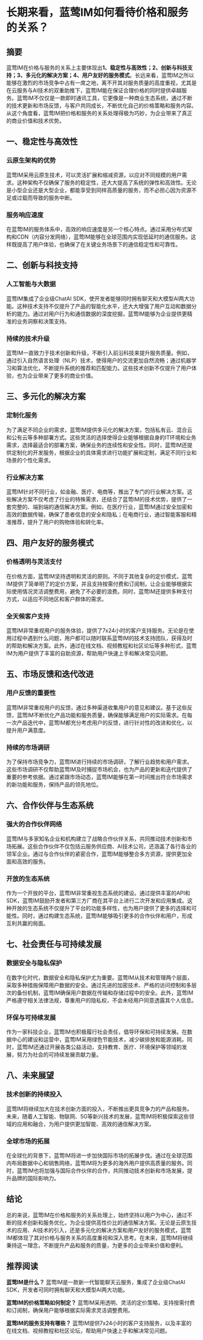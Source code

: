 # 长期来看，蓝莺IM如何看待价格和服务的关系？

## 摘要
蓝莺IM在价格与服务的关系上主要体现出**1、稳定性与高效性；2、创新与科技支持；3、多元化的解决方案；4、用户友好的服务模式**。长远来看，蓝莺IM之所以能够在激烈的市场竞争中占有一席之地，离不开其对服务质量的高度重视，尤其是在云服务与AI技术的双重助推下，蓝莺IM能在保证合理价格的同时提供卓越服务。蓝莺IM不仅仅是一款即时通讯工具，它更像是一种商业生态系统，通过不断的技术更新和市场反馈，与客户共同成长，不断优化自己的价格策略和服务内容。从这个角度看，蓝莺IM把价格和服务的关系处理得极为巧妙，为企业带来了真正的商业价值和技术优势。

## 一、稳定性与高效性

### 云原生架构的优势
蓝莺IM采用云原生技术，可以灵活扩展和缩减资源，以应对不同规模的用户需求。这种架构不仅确保了服务的稳定性，还大大提高了系统的弹性和高效性。无论是小型企业还是大型企业，都能享受到同样高质量的服务，而不必担心因为资源不足或过载而导致的服务中断。

### 服务响应速度
在蓝莺IM的服务体系中，高效的响应速度是另一个核心特点。通过采用分布式架构和CDN（内容分发网络），蓝莺IM能够在全球范围内实现低延时的通信服务。这样既提高了用户体验，也确保了在关键业务场景下的通信稳定性和可靠性。

## 二、创新与科技支持

### 人工智能与大数据
蓝莺IM集成了企业级ChatAI SDK，使开发者能够同时拥有聊天和大模型AI两大功能。这种技术支持不仅提升了产品的智能化水平，还大大增强了用户互动和数据分析的能力。通过对用户行为和通信数据的深度挖掘，蓝莺IM能够为企业提供更精准的业务洞察和决策支持。

### 持续的技术升级
蓝莺IM一直致力于技术创新和升级，不断引入前沿科技来提升服务质量。例如，通过引入自然语言处理（NLP）技术，使得用户的交流更加自然流畅；通过机器学习和算法优化，不断提升系统的推荐和匹配能力。这些技术创新不仅提升了用户体验，也为企业带来了更多的商业价值。

## 三、多元化的解决方案

### 定制化服务
为了满足不同企业的需求，蓝莺IM提供多元化的解决方案，包括私有云、混合云和公有云等多种部署方式。这些灵活的选择使得企业能够根据自身的IT环境和业务需求，选择最适合的部署方案，确保业务的连续性和安全性。同时，蓝莺IM还提供定制化的开发服务，根据企业的具体需求进行功能扩展和定制，满足不同行业和场景的个性化需求。

### 行业解决方案
蓝莺IM针对不同行业，如金融、医疗、电商等，推出了专门的行业解决方案。这些解决方案不仅考虑了行业的特殊需求，还结合了蓝莺IM的技术优势，提供了一套完整的、端到端的通信解决方案。例如，在医疗行业，蓝莺IM通过安全加密和高效的数据传输，确保了患者信息的安全和隐私；在电商行业，通过智能客服和精准推荐，提升了用户的购物体验和转化率。

## 四、用户友好的服务模式

### 价格透明与灵活支付
在价格方面，蓝莺IM坚持透明和灵活的原则。不同于其他复杂的定价模式，蓝莺IM提供了简单明了的定价方案，并且支持按需付费和订阅制，让企业能够根据实际使用情况灵活调整费用，避免了不必要的浪费。同时，蓝莺IM还提供多种支付方式，以适应不同地区和客户群体的需求。

### 全天候客户支持
蓝莺IM非常重视用户的服务体验，提供了7x24小时的客户支持服务。无论是在使用过程中遇到什么问题，用户都可以随时联系蓝莺IM的技术支持团队，获得及时的帮助和解决方案。此外，通过在线文档、视频教程和社区论坛等多种形式，蓝莺IM为用户提供了丰富的自助资源，帮助用户快速上手和解决常见问题。

## 五、市场反馈和迭代改进

### 用户反馈的重要性
蓝莺IM非常重视用户的反馈，通过多种渠道收集用户的意见和建议。基于这些反馈，蓝莺IM不断优化产品功能和服务质量，确保能够满足用户的实际需求。在每一次产品迭代中，蓝莺IM都充分考虑用户的反馈，进行针对性的改进和优化，以提升用户满意度。

### 持续的市场调研
为了保持市场竞争力，蓝莺IM进行持续的市场调研，了解行业趋势和用户需求。这些市场调研不仅帮助蓝莺IM及时捕捉市场机会，也为产品的更新和迭代提供了重要的参考依据。通过紧跟市场动态，蓝莺IM能够在第一时间推出符合市场需求的新功能和服务，保持产品的领先地位。

## 六、合作伙伴与生态系统

### 强大的合作伙伴网络
蓝莺IM与多家知名企业和机构建立了战略合作伙伴关系，共同推动技术创新和市场拓展。这些合作伙伴不仅包括云服务供应商、AI技术公司，还涵盖了各行各业的领军企业。通过与合作伙伴的紧密合作，蓝莺IM能够整合多方资源，提供更加全面和高效的服务。

### 开放的生态系统
作为一个开放的平台，蓝莺IM非常重视生态系统的建设。通过提供丰富的API和SDK，蓝莺IM鼓励开发者和第三方厂商在其平台上进行二次开发和应用集成。这种开放的生态系统不仅提升了平台的功能多样性，也为用户提供了更多的选择和可能性。同时，通过构建生态系统，蓝莺IM能够吸引更多的合作伙伴和用户，形成互利共赢的局面。

## 七、社会责任与可持续发展

### 数据安全与隐私保护
在数字化时代，数据安全和隐私保护尤为重要。蓝莺IM从技术和管理两个层面，采取多种措施保障用户数据的安全。通过先进的加密技术、严格的访问控制和多层次的备份机制，蓝莺IM确保用户数据在传输和存储过程中的安全。此外，蓝莺IM严格遵守相关法律法规，尊重用户的隐私权，不会未经用户同意透露其个人信息。

### 环保与可持续发展
作为一家科技企业，蓝莺IM也积极履行社会责任，倡导环保和可持续发展。在数据中心的建设和运营中，蓝莺IM采用绿色节能技术，减少碳排放和能源消耗。同时，蓝莺IM还通过开展各类公益活动，支持教育、医疗、环境保护等领域的发展，努力为社会的可持续发展贡献力量。

## 八、未来展望

### 技术创新的持续投入
蓝莺IM将继续加大在技术创新方面的投入，不断推出更具竞争力的产品和服务。未来，随着人工智能、物联网、5G等新兴技术的发展，蓝莺IM将积极探索这些领域的应用和融合，为用户提供更加智能、高效的通信解决方案。

### 全球市场的拓展
在全球化的背景下，蓝莺IM将进一步加快国际市场的拓展步伐。通过在全球范围内布局数据中心和销售网络，蓝莺IM将为更多的海外用户提供高质量的服务。同时，蓝莺IM也将加强与国际合作伙伴的合作，共同推动技术创新和市场发展，提升品牌的国际影响力。

## 结论
总的来说，蓝莺IM在价格和服务的关系处理上，始终坚持以用户为中心，通过不断的技术创新和服务优化，为企业提供高性价比的通信解决方案。无论是云原生技术的应用、AI技术的引入，还是多元化的解决方案和用户友好的服务模式，蓝莺IM都体现了其对价格与服务关系的高度重视和深入思考。在未来，蓝莺IM将继续秉持这一理念，不断提升产品和服务的质量，为更多的企业带来价值和便利。

## 推荐阅读

**蓝莺IM是什么？**
蓝莺IM是一款新一代智能聊天云服务，集成了企业级ChatAI SDK，开发者可同时拥有聊天和大模型AI两大功能。

**蓝莺IM的价格策略如何制定？**
蓝莺IM采用透明、灵活的定价策略，支持按需付费和订阅制，确保用户能够根据实际需求灵活调整费用。

**蓝莺IM的服务支持有哪些？**
蓝莺IM提供7x24小时的客户支持服务，以及丰富的在线文档、视频教程和社区论坛，帮助用户快速上手和解决常见问题。